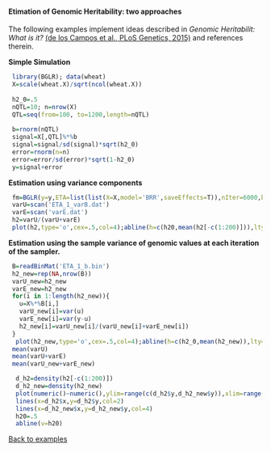 #### Etimation of Genomic Heritability: two approaches

The following examples implement ideas described in *Genomic Heritabilit: What is it?* [(de los Campos et al., PLoS Genetics, 2015)](http://journals.plos.org/plosgenetics/article?id=10.1371/journal.pgen.1005048) and references therein.

**Simple Simulation**
```R
 library(BGLR); data(wheat)
 X=scale(wheat.X)/sqrt(ncol(wheat.X))
 
 h2_0=.5
 nQTL=10; n=nrow(X)
 QTL=seq(from=100, to=1200,length=nQTL)
 
 b=rnorm(nQTL)
 signal=X[,QTL]%*%b
 signal=signal/sd(signal)*sqrt(h2_0)
 error=rnorm(n=n)
 error=error/sd(error)*sqrt(1-h2_0)
 y=signal+error
```

**Estimation using variance components**

```R
 fm=BGLR(y=y,ETA=list(list(X=X,model='BRR',saveEffects=T)),nIter=6000,burnIn=1000,verbose=F)
 varU=scan('ETA_1_varB.dat')
 varE=scan('varE.dat')
 h2=varU/(varU+varE)
 plot(h2,type='o',cex=.5,col=4);abline(h=c(h20,mean(h2[-c(1:200)])),lty=2,col=c(1,2),lwd=2)
```

**Estimation using the sample variance of genomic values at each iteration of the sampler.**

```R
 B=readBinMat('ETA_1_b.bin')
 h2_new=rep(NA,nrow(B))
 varU_new=h2_new
 varE_new=h2_new
 for(i in 1:length(h2_new)){
   u=X%*%B[i,]	
   varU_new[i]=var(u)
   varE_new[i]=var(y-u)
   h2_new[i]=varU_new[i]/(varU_new[i]+varE_new[i])
 }
  plot(h2_new,type='o',cex=.5,col=4);abline(h=c(h2_0,mean(h2_new)),lty=2,col=c(1,2),lwd=2)
 mean(varU)
 mean(varU+varE)
 mean(varU_new+varE_new)
```

```R
  d_h2=density(h2[-c(1:200)])
  d_h2_new=density(h2_new)
  plot(numeric()~numeric(),ylim=range(c(d_h2$y,d_h2_new$y)),xlim=range(c(d_h2$x,d_h2_new$x)) )
  lines(x=d_h2$x,y=d_h2$y,col=2)
  lines(x=d_h2_new$x,y=d_h2_new$y,col=4)
  h20=.5
  abline(v=h20) 
```

[Back to examples](https://github.com/gdlc/BGLR-R/blob/master/README.md)
